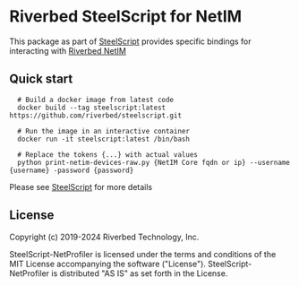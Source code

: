 # Riverbed SteelScript for NetIM

This package as part of [SteelScript](https://github.com/riverbed/steelscript) provides specific bindings for interacting with [Riverbed NetIM](https://www.riverbed.com/products/netim) 

## Quick start

```shell
  # Build a docker image from latest code
  docker build --tag steelscript:latest https://github.com/riverbed/steelscript.git

  # Run the image in an interactive container
  docker run -it steelscript:latest /bin/bash

  # Replace the tokens {...} with actual values
  python print-netim-devices-raw.py {NetIM Core fqdn or ip} --username {username} -password {password}
```

Please see [SteelScript](https://github.com/riverbed/steelscript) for more details

## License

Copyright (c) 2019-2024 Riverbed Technology, Inc.

SteelScript-NetProfiler is licensed under the terms and conditions of the MIT
License accompanying the software ("License").  SteelScript-NetProfiler is
distributed "AS IS" as set forth in the License.
